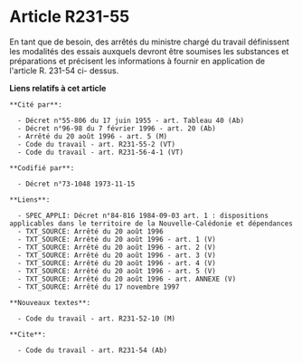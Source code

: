 # Article R231-55

En tant que de besoin, des arrêtés du ministre chargé du travail définissent les modalités des essais auxquels devront être
soumises les substances et préparations et précisent les informations à fournir en application de l'article R. 231-54 ci-
dessus.

**Liens relatifs à cet article**

	**Cité par**:

	  - Décret n°55-806 du 17 juin 1955 - art. Tableau 40 (Ab)
	  - Décret n°96-98 du 7 février 1996 - art. 20 (Ab)
	  - Arrêté du 20 août 1996 - art. 5 (M)
	  - Code du travail - art. R231-55-2 (VT)
	  - Code du travail - art. R231-56-4-1 (VT)

	**Codifié par**:

	  - Décret n°73-1048 1973-11-15

	**Liens**:

	  - SPEC_APPLI: Décret n°84-816 1984-09-03 art. 1 : dispositions applicables dans le territoire de la Nouvelle-Calédonie et dépendances
	  - TXT_SOURCE: Arrêté du 20 août 1996
	  - TXT_SOURCE: Arrêté du 20 août 1996 - art. 1 (V)
	  - TXT_SOURCE: Arrêté du 20 août 1996 - art. 2 (V)
	  - TXT_SOURCE: Arrêté du 20 août 1996 - art. 3 (V)
	  - TXT_SOURCE: Arrêté du 20 août 1996 - art. 4 (V)
	  - TXT_SOURCE: Arrêté du 20 août 1996 - art. 5 (V)
	  - TXT_SOURCE: Arrêté du 20 août 1996 - art. ANNEXE (V)
	  - TXT_SOURCE: Arrêté du 17 novembre 1997

	**Nouveaux textes**:

	  - Code du travail - art. R231-52-10 (M)

	**Cite**:

	  - Code du travail - art. R231-54 (Ab)
